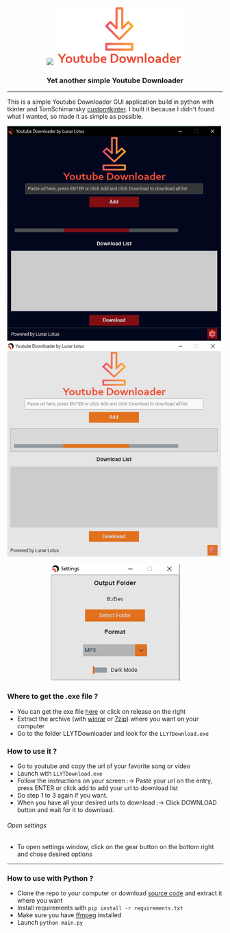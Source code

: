 <p align="center">
  <picture>
    <source media="(prefers-color-scheme: dark)" srcset="./static/img/lunar_lotus_logo.ico">
    <img src="./static/img/lunar_lotus_logo.ico" width="100" heigth="100">
  </picture>
  
  <picture>
    <source media="(prefers-color-scheme: dark)" srcset="./static/img/logo_ydl.png">
    <img src="./static/img/logo_ydl.png">
  </picture>
</p>


<div align="center">
  <h3> Yet another simple Youtube Downloader</h3>
</div>

---

This is a simple Youtube Downloader GUI application build in python with tkinter and TomSchimansky [customtkinter](https://github.com/TomSchimansky/CustomTkinter). I built it because I didn't found what I wanted, so made it as simple as possible. 

<div align="center">
  <p align="left">
    <picture>
      <source media="(prefers-color-scheme: dark)" srcset="./static/doc_images/yt_dl_dark.PNG">
      <img src="./static/doc_images/yt_dl_dark.PNG" width="500" height="500">
    </picture>
    <picture>
      <source media="(prefers-color-scheme: dark)" srcset="./static/doc_images/yt_dl_light.PNG">
      <img src="./static/doc_images/yt_dl_light.PNG" width="500" height="500">
    </picture>
  </p>
  
  <p align="center">
    <picture>
      <source media="(prefers-color-scheme: dark)" srcset="./static/doc_images/yt_dl_st.PNG">
      <img src="./static/doc_images/yt_dl_st.PNG">
    </picture>
  </p>
</div>

### Where to get the .exe file ? 
- You can get the exe file [here](https://github.com/LenRenko/lotus-ydl/releases) or click on release on the right
- Extract the archive (with [winrar](https://www.win-rar.com/start.html?L=10) or [7zip](https://www.7-zip.org/download.html)) where you want on your computer
- Go to the folder LLYTDownloader and look for the `LLYTDownload.exe`

### How to use it ?
- Go to youtube and copy the url of your favorite song or video
- Launch with `LLYTDownload.exe`
- Follow the instructions on your screen :-> Paste your url on the entry, press ENTER or click add to add your url to download list
- Do step 1 to 3 again if you want. 
- When you have all your desired urls to download :-> Click DOWNLOAD button and wait for it to download. 

###### Open settings
- To open settings window, click on the gear button on the bottom right and chose desired options

---
### How to use with Python ?
- Clone the repo to your computer or download [source code](https://github.com/LenRenko/lotus-ydl/archive/refs/tags/V1.0.0.zip) and extract it where you want
- Install requirements with `pip install -r requirements.txt`
- Make sure you have [ffmpeg](https://ffmpeg.org/download.html) installed
- Launch `python main.py`
